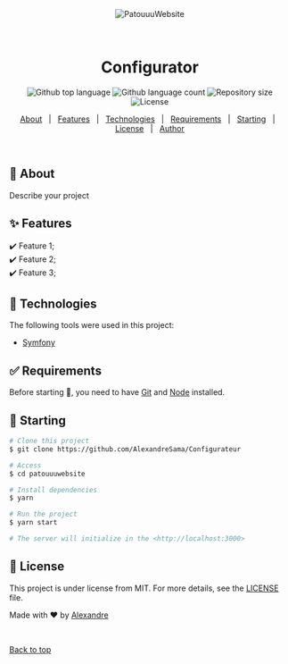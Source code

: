<div align="center" id="top"> 
  <img src="./.github/app.gif" alt="PatouuuWebsite" />

  &#xa0;

  <!-- <a href="https://patouuuwebsite.netlify.app">Demo</a> -->
</div>

<h1 align="center">Configurator</h1>

<p align="center">
  <img alt="Github top language" src="https://img.shields.io/github/languages/top/AlexandreSama/Configurateur?color=56BEB8">

  <img alt="Github language count" src="https://img.shields.io/github/languages/count/AlexandreSama/Configurateur?color=56BEB8">

  <img alt="Repository size" src="https://img.shields.io/github/repo-size/AlexandreSama/Configurateur?color=56BEB8">

  <img alt="License" src="https://img.shields.io/github/license/AlexandreSama/Configurateur?color=56BEB8">

  <!-- <img alt="Github issues" src="https://img.shields.io/github/issues/AlexandreSama/patouuuwebsite?color=56BEB8" /> -->

  <!-- <img alt="Github forks" src="https://img.shields.io/github/forks/AlexandreSama/patouuuwebsite?color=56BEB8" /> -->

  <!-- <img alt="Github stars" src="https://img.shields.io/github/stars/AlexandreSama/patouuuwebsite?color=56BEB8" /> -->
</p>

<!-- Status -->

<!-- <h4 align="center"> 
	🚧  PatouuuWebsite 🚀 Under construction...  🚧
</h4> 

<hr> -->

<p align="center">
  <a href="#dart-about">About</a> &#xa0; | &#xa0; 
  <a href="#sparkles-features">Features</a> &#xa0; | &#xa0;
  <a href="#rocket-technologies">Technologies</a> &#xa0; | &#xa0;
  <a href="#white_check_mark-requirements">Requirements</a> &#xa0; | &#xa0;
  <a href="#checkered_flag-starting">Starting</a> &#xa0; | &#xa0;
  <a href="#memo-license">License</a> &#xa0; | &#xa0;
  <a href="https://github.com/AlexandreSama" target="_blank">Author</a>
</p>

<br>

## :dart: About ##

Describe your project

## :sparkles: Features ##

:heavy_check_mark: Feature 1;\
:heavy_check_mark: Feature 2;\
:heavy_check_mark: Feature 3;

## :rocket: Technologies ##

The following tools were used in this project:

- [Symfony](https://symfony.com/)

## :white_check_mark: Requirements ##

Before starting :checkered_flag:, you need to have [Git](https://git-scm.com) and [Node](https://nodejs.org/en/) installed.

## :checkered_flag: Starting ##

```bash
# Clone this project
$ git clone https://github.com/AlexandreSama/Configurateur

# Access
$ cd patouuuwebsite

# Install dependencies
$ yarn

# Run the project
$ yarn start

# The server will initialize in the <http://localhost:3000>
```

## :memo: License ##

This project is under license from MIT. For more details, see the [LICENSE](LICENSE.md) file.


Made with :heart: by <a href="https://github.com/AlexandreSama" target="_blank">Alexandre</a>

&#xa0;

<a href="#top">Back to top</a>
